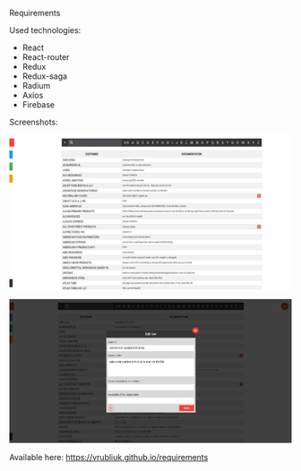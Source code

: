Requirements

Used technologies:
- React
- React-router
- Redux
- Redux-saga
- Radium
- Axios
- Firebase

Screenshots:

![requirements1](public/requirements1.jpg)

![requirements2](public/requirements2.jpg)

Available here: https://vrubliuk.github.io/requirements